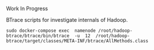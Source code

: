 Work In Progress

BTrace scripts for investigate internals of Hadoop.

```
sudo docker-compose exec  namenode /root/hadoop-btrace/btrace/bin/btrace  -u  12  /root/hadoop-btrace/target/classes/META-INF/btrace/AllMethods.class
```
